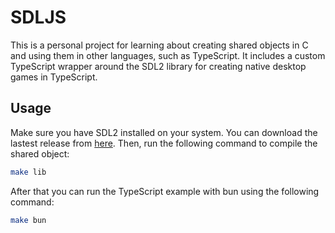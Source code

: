 # SDLJS

This is a personal project for learning about creating shared objects in C and using them in other languages, such as TypeScript. It includes a custom TypeScript wrapper around the SDL2 library for creating native desktop games in TypeScript.

## Usage
Make sure you have SDL2 installed on your system. You can download the lastest release from [here](https://github.com/libsdl-org/SDL/releases/latest). Then, run the following command to compile the shared object:
```bash
make lib
```

After that you can run the TypeScript example with bun using the following command:
```bash
make bun
```
